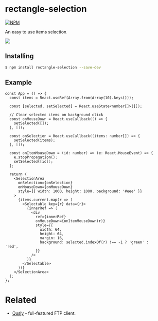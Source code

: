 # rectangle-selection

[![NPM](https://img.shields.io/npm/v/rectangle-selection.svg?style=flat-square)](https://www.npmjs.com/package/rectangle-selection)

An easy to use items selection.

![](https://qusly.app/public/screenshots/rectangle-selection.gif)

## Installing

```bash
$ npm install rectangle-selection --save-dev
```

## Example

```tsx
const App = () => {
  const items = React.useRef(Array.from(Array(10).keys()));

  const [selected, setSelected] = React.useState<number[]>([]);

  // Clear selected items on background click
  const onMouseDown = React.useCallback(() => {
    setSelected([]);
  }, []);

  const onSelection = React.useCallback((items: number[]) => {
    setSelected(items);
  }, []);

  const onItemMouseDown = (id: number) => (e: React.MouseEvent) => {
    e.stopPropagation();
    setSelected([id]);
  };

  return (
    <SelectionArea
      onSelection={onSelection}
      onMouseDown={onMouseDown}
      style={{ width: 1000, height: 1000, background: '#eee' }}
    >
      {items.current.map(r => (
        <Selectable key={r} data={r}>
          {innerRef => (
            <div
              ref={innerRef}
              onMouseDown={onItemMouseDown(r)}
              style={{
                width: 64,
                height: 64,
                margin: 16,
                background: selected.indexOf(r) !== -1 ? 'green' : 'red',
              }}
            />
          )}
        </Selectable>
      ))}
    </SelectionArea>
  );
};
```

# Related

- [Qusly](https://www.github.com/qusly/qusly) - full-featured FTP client.
